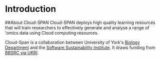 # Introduction

##About Cloud-SPAN
Cloud-SPAN deploys high quality learning resources that will train researchers to effectively generate and analyse a range of 'omics data using Cloud computing resources.

Cloud-Span is a collaboration between University of York's [Biology Department](https://www.york.ac.uk/biology/) and the [Software Sustainability Institute](https://www.software.ac.uk/). It draws funding from [BBSRC via UKRI](https://gtr.ukri.org/projects?ref=MR%2FV038680%2F1).
